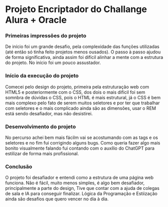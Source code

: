 # Projeto Encriptador do Challange Alura + Oracle
### Primeiras impressões do projeto
  De início foi um grande desafio, pela complexidade das funções utilizadas (até então só tinha feito projetos menos ousados). O passo à passo ajudou de forma significativa, ainda assim foi difícil alinhar a mente com a estrutura do projeto. No início foi um pouco assustador.

### Início da execução do projeto
  Comecei pelo design do projeto, primeira pela estruturação web com HTML5 e posteriormente com o CSS, dos dois o mais difícil foi sem somnbra de dúvidas o CSS, pois o HTML é mais estrutural, já o CSS é bem mais complexo pelo fato de serem muitos seletores e por ter que trabalhar com seletores e o mais complicado ainda são as dimensões, usar o REM está sendo desafiador, mas não desistirei.

### Desenvolvimento do projeto
  No percurso achei bem mais fácilm vai se acostumando com as tags e os seletores e no fim fui corrigindo alguns bugs. Como queria fazer algo mais bonito visualmente falando fui contando com o auxílio do ChatGPT para estilizar de forma mais profissional.

### Conclusão
  O projeto foi desafiador e entendi como a estrutura de uma página web funciona. Não é fácil, muito menos simples, é algo bem desafiador, principalmente a parte do design, Tive que contar com a ajuda de colegas de sala e IA para conseguir finalizar. Lógica da Programação e Estiização ainda são desafios que quero vencer no dia à dia. 
